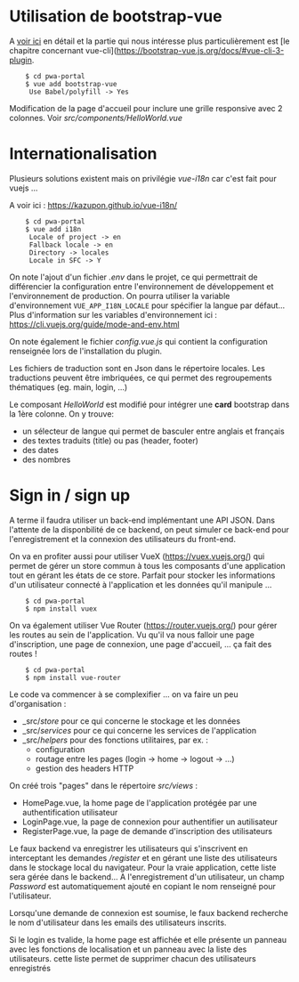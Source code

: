 # Utilisation de bootstrap-vue
A [voir ici](https://bootstrap-vue.js.org/docs/) en détail et la partie qui nous intéresse plus
particulièrement est [le chapitre concernant vue-cli](https://bootstrap-vue.js.org/docs/#vue-cli-3-plugin.
 
```shell
    $ cd pwa-portal
    $ vue add bootstrap-vue
     Use Babel/polyfill -> Yes
```

Modification de la page d'accueil pour inclure une grille responsive avec 2 colonnes. 
Voir *src/components/HelloWorld.vue*

# Internationalisation

 Plusieurs solutions existent mais on privilégie *vue-i18n* car c'est fait pour vuejs ...
 
 A voir ici : https://kazupon.github.io/vue-i18n/
 
```
    $ cd pwa-portal
    $ vue add i18n
     Locale of project -> en
     Fallback locale -> en
     Directory -> locales
     Locale in SFC -> Y
```

 On note l'ajout d'un fichier _.env_ dans le projet, ce qui permettrait de différencier la configuration entre l'environnement de développement et l'environnement de production. On pourra utiliser la variable d'environnement `VUE_APP_I18N_LOCALE` pour spécifier la langue par défaut...
 Plus d'information sur les variables d'environnement ici : https://cli.vuejs.org/guide/mode-and-env.html
 
 On note également le fichier _config.vue.js_ qui contient la configuration renseignée lors de l'installation du plugin. 
 
 Les fichiers de traduction sont en Json dans le répertoire locales. Les traductions peuvent être imbriquées, ce qui permet des regroupements thématiques (eg. main, login, ...)
 
 Le composant _HelloWorld_ est modifié pour intégrer une **card** bootstrap dans la 1ère colonne. On y trouve:
 - un sélecteur de langue qui permet de basculer entre anglais et français
 - des textes traduits (title) ou pas (header, footer)
 - des dates
 - des nombres


# Sign in / sign up

 A terme il faudra utiliser un back-end implémentant une API JSON. Dans l'attente de la disponbilité de ce backend, on peut simuler ce back-end pour l'enregistrement et la connexion des utilisateurs du front-end.
 
 On va en profiter aussi pour utiliser VueX (https://vuex.vuejs.org/) qui permet de gérer un store commun à tous les composants d'une application tout en gérant les états de ce store. Parfait pour stocker les informations d'un utilisateur connecté à l'application et les données qu'il manipule ...

```
    $ cd pwa-portal
    $ npm install vuex
```

 On va également utiliser Vue Router (https://router.vuejs.org/) pour gérer les routes au sein de l'application. Vu qu'il va nous falloir une page d'inscription, une page de connexion, une page d'accueil, ... ça fait des routes !

```
    $ cd pwa-portal
    $ npm install vue-router
```
 
 Le code va commencer à se complexifier ... on va faire un peu d'organisation : 
 - _src/_store_ pour ce qui concerne le stockage et les données
 - _src/_services_ pour ce qui concerne les services de l'application
 - _src/_helpers_ pour des fonctions utilitaires, par ex. :
    - configuration 
    - routage entre les pages (login -> home -> logout -> ...)
    - gestion des headers HTTP
 
 On créé trois "pages" dans le répertoire _src/views_ :
 - HomePage.vue, la home page de l'application protégée par une authentification utilisateur
 - LoginPage.vue, la page de connexion pour authentifier un autilisateur
 - RegisterPage.vue, la page de demande d'inscription des utilisateurs

 Le faux backend va enregistrer les utilisateurs qui s'inscrivent en interceptant les demandes _/register_ et en gérant une liste des utilisateurs dans le stockage local du navigateur. Pour la vraie application, cette liste sera gérée dans le backend...
 A l'enregistrement d'un utilisateur, un champ _Password_ est automatiquement ajouté en copiant le nom renseigné pour l'utilisateur.
 
 Lorsqu'une demande de connexion est soumise, le faux backend recherche le nom d'utilisateur dans les emails des utilisateurs inscrits.
 
 Si le login es tvalide, la home page est affichée et elle présente un panneau avec les fonctions de localisation et un panneau avec la liste des utilisateurs. cette liste permet de supprimer chacun des utilisateurs enregistrés  
